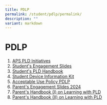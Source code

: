 ```yaml
---
title: PDLP
permalink: /student/pdlp/permalink/
description: ""
variant: markdown
---
```

PDLP
====

1. [APS PLD Initiatives](/files/aps%20infographic%20on%20the%20pld%20initiative_2023.pdf)
2. [Student's Engagement Slides](/files/aps%20student%20engagement%20deck_2023.pdf)
3. [Student's PLD Handbook](/files/PDLP%20Student%20Handbook%202021%20V1.pdf)
4. [Student Device Information Kit](/files/aps%20student%20device%20information%20kit%202023.pdf)
5. [Acceptable Use Policy PDLP](/files/PDLP%20Acceptable%20Use%20Policy.pdf)
6. [Parent's Engagement Slides 2024](/files/APS_Parent_Engagement_Deck_2024__final_pdf_.pdf)
7. [Parent's Handbook (I) on Learning with PLD](/files/parent%20handbook%20(i)%20on%20learning%20with%20a%20pld_2023.pdf)
8. [Parent's Handbook (II) on Learning with PLD](/files/parent%20handbook%20(ii)%20on%20learning%20with%20a%20pld_2023.pdf)